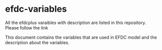 # efdc-variables
All the efdcplus varaibles with description are listed in this repository. Please follow the link

This document contains the variables that are used in EFDC model and the description about the variables. 
